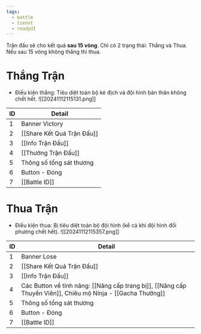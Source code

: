 ```yaml
---
tags:
  - battle
  - tiennt
  - readyUI
---
```

Trận đấu sẽ cho kết quả **sau 15 vòng**. Chỉ có 2 trạng thái: Thắng và Thua.
Nếu sau 15 vòng không thắng thì thua.
# Thắng Trận
- Điều kiện thắng: Tiêu diệt toàn bộ kẻ địch và đội hình bản thân không chết hết.
![[20241112115131.png]]

| ID  | Detail                     |
| --- | -------------------------- |
| 1   | Banner Victory             |
| 2   | [[Share Kết Quả Trận Đấu]] |
| 3   | [[Info Trận Đấu]]          |
| 4   | [[Thưởng Trận Đấu]]        |
| 5   | Thông số tổng sát thương   |
| 6   | Button - Đóng              |
| 7   | [[Battle ID]]              |
# Thua Trận
- Điều kiện thua: Bị tiêu diệt toàn bộ đội hình (kể cả khi đội hình đối phương chết hết).
![[20241112115357.png]]

| ID  | Detail                                                                                                |
| --- | ----------------------------------------------------------------------------------------------------- |
| 1   | Banner Lose                                                                                           |
| 2   | [[Share Kết Quả Trận Đấu]]                                                                            |
| 3   | [[Info Trận Đấu]]                                                                                     |
| 4   | Các Button về tính năng: [[Nâng cấp trang bị]], [[Nâng cấp Thuyền Viên]], Chiêu mộ Ninja - [[Gacha Thường]] |
| 5   | Thông số tổng sát thương                                                                              |
| 6   | Button - Đóng                                                                                         |
| 7   | [[Battle ID]]                                                                                         |
